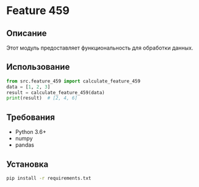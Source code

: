 # Feature 459
## Описание
Этот модуль предоставляет функциональность для обработки данных.
## Использование
```python
from src.feature_459 import calculate_feature_459
data = [1, 2, 3]
result = calculate_feature_459(data)
print(result)  # [2, 4, 6]
```
## Требования
- Python 3.6+
- numpy
- pandas
## Установка
```bash
pip install -r requirements.txt
```